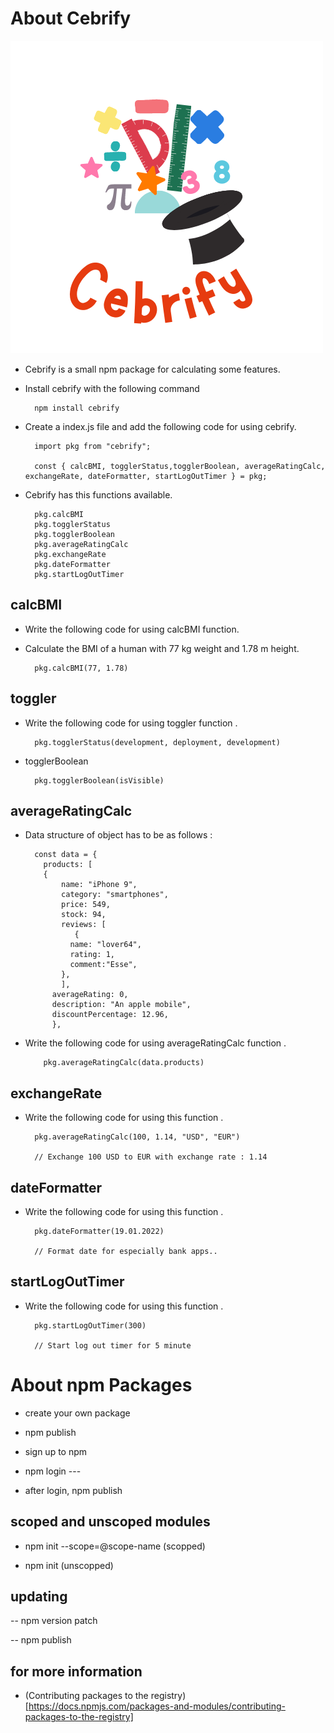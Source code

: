 # About Cebrify

![logo](Cebrify.png)

- Cebrify is a small npm package for calculating some features.

- Install cebrify with the following command

        npm install cebrify

- Create a index.js file and add the following code for using cebrify.

        import pkg from "cebrify";

        const { calcBMI, togglerStatus,togglerBoolean, averageRatingCalc, exchangeRate, dateFormatter, startLogOutTimer } = pkg;

- Cebrify has this functions available.

        pkg.calcBMI
        pkg.togglerStatus
        pkg.togglerBoolean
        pkg.averageRatingCalc
        pkg.exchangeRate
        pkg.dateFormatter
        pkg.startLogOutTimer

## calcBMI

- Write the following code for using calcBMI function.

- Calculate the BMI of a human with 77 kg weight and 1.78 m height.

        pkg.calcBMI(77, 1.78)

## toggler

- Write the following code for using toggler function .

        pkg.togglerStatus(development, deployment, development)

- togglerBoolean

        pkg.togglerBoolean(isVisible)

## averageRatingCalc

- Data structure of object has to be as follows :

        const data = {
          products: [
          {
              name: "iPhone 9",
              category: "smartphones",
              price: 549,
              stock: 94,
              reviews: [
                 {
                name: "lover64",
                rating: 1,
                comment:"Esse",
              },
              ],
            averageRating: 0,
            description: "An apple mobile",
            discountPercentage: 12.96,
            },

- Write the following code for using averageRatingCalc function .

          pkg.averageRatingCalc(data.products)

## exchangeRate

- Write the following code for using this function .

        pkg.averageRatingCalc(100, 1.14, "USD", "EUR")

        // Exchange 100 USD to EUR with exchange rate : 1.14

## dateFormatter

- Write the following code for using this function .

        pkg.dateFormatter(19.01.2022)

        // Format date for especially bank apps..

## startLogOutTimer

- Write the following code for using this function .

        pkg.startLogOutTimer(300)

        // Start log out timer for 5 minute

# About npm Packages

- create your own package

- npm publish

- sign up to npm

- npm login ---

- after login, npm publish

## scoped and unscoped modules

- npm init --scope=@scope-name (scopped)

- npm init (unscopped)

## updating

-- npm version patch

-- npm publish

## for more information

- (Contributing packages to the registry)[https://docs.npmjs.com/packages-and-modules/contributing-packages-to-the-registry]
